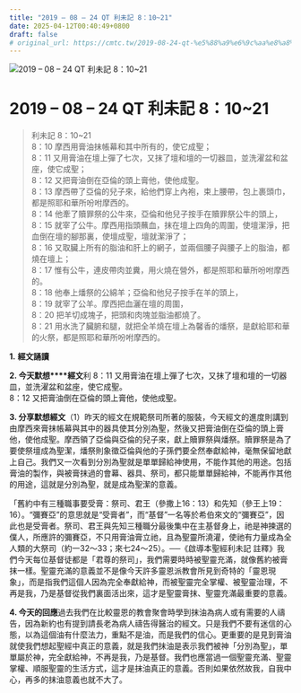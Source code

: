 ```yaml
---
title: "2019 – 08 – 24 QT 利未記 8：10~21"
date: 2025-04-12T00:40:49+0800
draft: false
# original_url: https://cmtc.tw/2019-08-24-qt-%e5%88%a9%e6%9c%aa%e8%a8%98-8%ef%bc%9a1021
---
```


![2019 – 08 – 24 QT 利未記 8：10~21](/images/qt.jpg   "2019 – 08 – 24 QT 利未記 8：10~21")

# 2019 – 08 – 24 QT 利未記 8：10~21

> 利未記 8：10~21  
> 8：10 摩西用膏油抹帳幕和其中所有的，使它成聖；  
> 8：11 又用膏油在壇上彈了七次，又抹了壇和壇的一切器皿，並洗濯盆和盆座，使它成聖；  
> 8：12 又把膏油倒在亞倫的頭上膏他，使他成聖。  
> 8：13 摩西帶了亞倫的兒子來，給他們穿上內袍，束上腰帶，包上裹頭巾，都是照耶和華所吩咐摩西的。  
> 8：14 他牽了贖罪祭的公牛來，亞倫和他兒子按手在贖罪祭公牛的頭上，  
> 8：15 就宰了公牛。摩西用指頭蘸血，抹在壇上四角的周圍，使壇潔淨，把血倒在壇的腳那裏，使壇成聖，壇就潔淨了；  
> 8：16 又取臟上所有的脂油和肝上的網子，並兩個腰子與腰子上的脂油，都燒在壇上；  
> 8：17 惟有公牛，連皮帶肉並糞，用火燒在營外，都是照耶和華所吩咐摩西的。  
> 8：18 他奉上燔祭的公綿羊；亞倫和他兒子按手在羊的頭上，  
> 8：19 就宰了公羊。摩西把血灑在壇的周圍，  
> 8：20 把羊切成塊子，把頭和肉塊並脂油都燒了。  
> 8：21 用水洗了臟腑和腿，就把全羊燒在壇上為馨香的燔祭，是獻給耶和華的火祭，都是照耶和華所吩咐摩西的。

**1.** **經文誦讀**

**2. 今天默想****經文**利 8：11 又用膏油在壇上彈了七次，又抹了壇和壇的一切器皿，並洗濯盆和盆座，使它成聖。  
8：12 又把膏油倒在亞倫的頭上膏他，使他成聖。

**3. 分享默想經文**（1）昨天的經文在規範祭司所著的服裝，今天經文的進度則講到由摩西來膏抹帳幕與其中的器具使其分別為聖，然後又把膏油倒在亞倫的頭上膏他，使他成聖。摩西領了亞倫與亞倫的兒子來，獻上贖罪祭與燔祭。贖罪祭是為了要使祭壇成為聖潔，燔祭則象徵亞倫與他的子孫們要全然奉獻給神，毫無保留地獻上自己。我們又一次看到分別為聖就是單單歸給神使用，不能作其他的用途。包括膏油的製作，與被膏抹過的會幕、器具、祭司，都只能單單歸給神，不能再作其他的用途，這就是分別為聖，就是成為聖潔的意義。

「舊約中有三種職事要受膏：祭司、君王（參撒上16：13）和先知（參王上19：16）。“彌賽亞”的意思就是“受膏者”，而“基督”一名等於希伯來文的“彌賽亞”，因此也是受膏者。祭司、君王與先知三種職分最後集中在主基督身上，祂是神揀選的僕人，所應許的彌賽亞，不只用膏油膏立祂，且為聖靈所澆灌，使祂有力量成為全人類的大祭司（約一32～33；來七24～25）。──《啟導本聖經利未記 註釋》我們今天每位基督徒都是「君尊的祭司」，我們需要時時被聖靈充滿，就像舊約被膏抹一樣。聖靈充滿的意義並不是像今天許多靈恩派教會所見到奇特的「靈恩現象」，而是指我們這個人因為完全奉獻給神，而被聖靈完全掌權、被聖靈治理，不再是我，乃是基督從我們裏面活出來，這才是聖靈膏抹、聖靈充滿最重要的意義。

**4. 今天的回應**過去我們在比較靈恩的教會聚會時學到抹油為病人或有需要的人禱告，因為新約也有提到請長老為病人禱告得醫治的經文。只是我們不要有迷信的心態，以為這個油有什麼法力，重點不是油，而是我們的信心。更重要的是見到膏油就使我們想起聖經中真正的意義，就是我們抹油是表示我們被神「分別為聖」，單單屬於神，完全獻給神，不再是我，乃是基督。我們也應當過一個聖靈充滿、聖靈掌權、順服聖靈的生活方式，這才是抹油真正的意義。否則如果依然故我，自我中心，再多的抹油意義也就不大了。